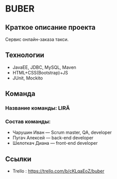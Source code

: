 # BUBER
## Краткое описание проекта
Сервис онлайн-заказа такси.
## Технологии
- JavaEE, JDBC, MySQL, Maven
- HTML+CSS(Bootstrap)+JS
- JUnit, Mockito

## Команда

### Название команды: LIRÄ

### Состав команды:
- Чарушин Иван — Scrum master, QA, developer
- Пугач Алексей — back-end developer
- Шелоткач Диана — front-end developer

## Ссылки
- Trello : https://trello.com/b/cKLqaEoZ/buber
